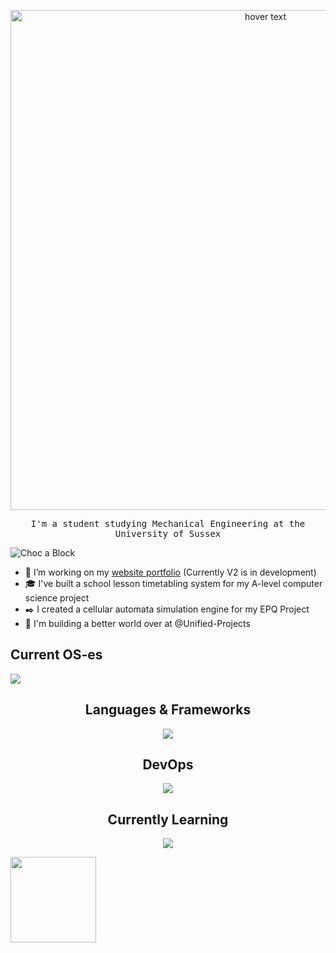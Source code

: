 <!-- <h1 align="center">Hi, I'm Olivier</h1> -->
 <p align='center'>
 <a href="https://olivierhinds.me"><img src="./intro2.gif" width="800" title="hover text"></a>
  </p>
  <p align='center'>
<p align="center">
  <samp>
I'm a student studying Mechanical Engineering at the University of Sussex
  </samp>
</p>
<img src="https://komarev.com/ghpvc/?username=Choc-a-Block&color=800080" alt="Choc a Block"/>

- :notebook_with_decorative_cover: I’m working on my [website portfolio](https://olivierhinds.me) (Currently V2 is in development)
- :mortar_board: I've built a school lesson timetabling system for my A-level computer science project
- :black_nib: I created a cellular automata simulation engine for my EPQ Project
- :wrench: I'm building a better world over at @Unified-Projects


<h2 align="left">Current OS-es</h2>
<p align="left">
  <a href="https://skillicons.dev">
    <img src="https://skillicons.dev/icons?i=windows,ubuntu,kali,mint" />
  </a>
</p>

<h2 align="center">Languages & Frameworks</h2>
<p align="center">
  <a href="https://skillicons.dev">
    <img src="https://skillicons.dev/icons?i=html,css,react,py,django,pytorch,nginx,java,js,ruby,postgres,regex,latex,svelte&perline=7" />
  </a>
</p>
<h2 align="center">DevOps</h2>
<p align="center">
  <a href="https://skillicons.dev">
    <img src="https://skillicons.dev/icons?i=git,github,gitlab,githubactions,docker,idea,vscode,obsidian,notion" />
  </a>
</p>
<h2 align="center">Currently Learning</h2>
<p align="center">
  <a href="https://skillicons.dev">
    <img src="https://skillicons.dev/icons?i=rust,kubernetes,vim,c,cpp,matlab" />
  </a>
</p>
<img align="" height="137px" src="https://github-readme-stats-one-rosy.vercel.app/api?username=choc-a-block&hide_title=true&hide_border=true&show_icons=true&count_private=true&line_height=21&theme=dracula" /> 

  </samp>
  </p>
